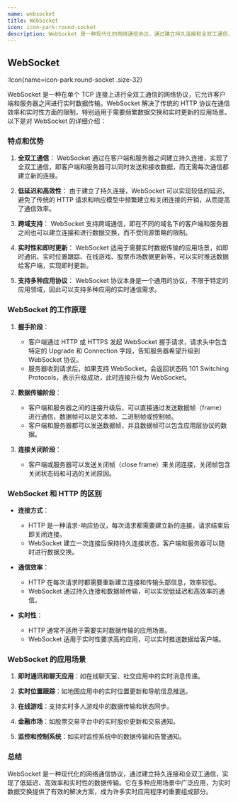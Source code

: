 ```yaml
---
name: websocket
title: WebSocket
icon: icon-park:round-socket
description: WebSocket 是一种现代化的网络通信协议，通过建立持久连接和全双工通信，实现了低延迟、高效率和实时性的数据传输。它在多种应用场景中广泛应用，为实时数据交换提供了有效的解决方案，成为许多实时应用程序的重要组成部分。
---
```


## WebSocket

:Icon{name=icon-park:round-socket .size-32}

WebSocket 是一种在单个 TCP 连接上进行全双工通信的网络协议，它允许客户端和服务器之间进行实时数据传输。WebSocket 解决了传统的 HTTP 协议在通信效率和实时性方面的限制，特别适用于需要频繁数据交换和实时更新的应用场景。以下是对 WebSocket 的详细介绍：

### 特点和优势

1. **全双工通信**：
   WebSocket 通过在客户端和服务器之间建立持久连接，实现了全双工通信，即客户端和服务器可以同时发送和接收数据，而无需每次通信都建立新的连接。

2. **低延迟和高效性**：
   由于建立了持久连接，WebSocket 可以实现较低的延迟，避免了传统的 HTTP 请求和响应模型中频繁建立和关闭连接的开销，从而提高了通信效率。

3. **跨域支持**：
   WebSocket 支持跨域通信，即在不同的域名下的客户端和服务器之间也可以建立连接和进行数据交换，而不受同源策略的限制。

4. **实时性和即时更新**：
   WebSocket 适用于需要实时数据传输的应用场景，如即时通讯、实时位置跟踪、在线游戏、股票市场数据更新等，可以实时推送数据给客户端，实现即时更新。

5. **支持多种应用协议**：
   WebSocket 协议本身是一个通用的协议，不限于特定的应用领域，因此可以支持多种应用的实时通信需求。

### WebSocket 的工作原理

1. **握手阶段**：

   - 客户端通过 HTTP 或 HTTPS 发起 WebSocket 握手请求，请求头中包含特定的 Upgrade 和 Connection 字段，告知服务器希望升级到 WebSocket 协议。
   - 服务器收到请求后，如果支持 WebSocket，会返回状态码 101 Switching Protocols，表示升级成功，此时连接升级为 WebSocket。

2. **数据传输阶段**：

   - 客户端和服务器之间的连接升级后，可以直接通过发送数据帧（frame）进行通信，数据帧可以是文本帧、二进制帧或控制帧。
   - 客户端和服务器都可以发送数据帧，并且数据帧可以包含应用层协议的数据。

3. **连接关闭阶段**：
   - 客户端或服务器可以发送关闭帧（close frame）来关闭连接，关闭帧包含关闭状态码和可选的关闭原因。

### WebSocket 和 HTTP 的区别

- **连接方式**：

  - HTTP 是一种请求-响应协议，每次请求都需要建立新的连接，请求结束后即关闭连接。
  - WebSocket 建立一次连接后保持持久连接状态，客户端和服务器可以随时进行数据交换。

- **通信效率**：

  - HTTP 在每次请求时都需要重新建立连接和传输头部信息，效率较低。
  - WebSocket 通过持久连接和数据帧传输，可以实现低延迟和高效率的通信。

- **实时性**：
  - HTTP 通常不适用于需要实时数据传输的应用场景。
  - WebSocket 适用于实时性要求高的应用，可以实时推送数据给客户端。

### WebSocket 的应用场景

1. **即时通讯和聊天应用**：如在线聊天室、社交应用中的实时消息传递。
2. **实时位置跟踪**：如地图应用中的实时位置更新和导航信息推送。

3. **在线游戏**：支持实时多人游戏中的数据传输和状态同步。

4. **金融市场**：如股票交易平台中的实时股价更新和交易通知。

5. **监控和控制系统**：如实时监控系统中的数据传输和告警通知。

### 总结

WebSocket 是一种现代化的网络通信协议，通过建立持久连接和全双工通信，实现了低延迟、高效率和实时性的数据传输。它在多种应用场景中广泛应用，为实时数据交换提供了有效的解决方案，成为许多实时应用程序的重要组成部分。
